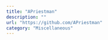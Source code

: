 ```yaml
---
title: "APriestman"
description: ""
url: "https://github.com/APriestman"
category: "Miscellaneous"
---
```


